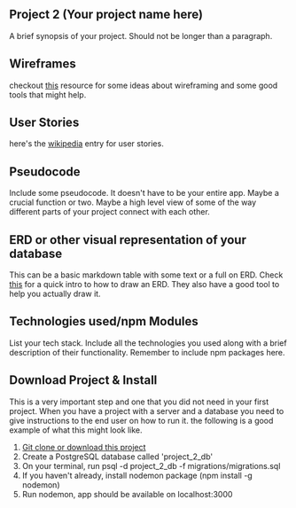 Project 2 (Your project name here)
-----------------------
A brief synopsis of your project. Should not be longer than a paragraph.

Wireframes
----------
checkout [this](https://webdesign.tutsplus.com/articles/a-beginners-guide-to-wireframing--webdesign-7399) resource for some ideas about wireframing and some good tools that might help.

User Stories
------------
here's the [wikipedia](https://en.wikipedia.org/wiki/User_story) entry for user stories.

Pseudocode
----------
Include some pseudocode. It doesn't have to be your entire app. Maybe a crucial function or two. Maybe a high level view of some of the way different parts of your project connect with each other.

ERD or other visual representation of your database
---
This can be a basic markdown table with some text or a full on ERD. Check [this](https://www.lucidchart.com/pages/how-to-draw-ERD) for a quick intro to how to draw an ERD. They also have a good tool to help you actually draw it.

Technologies used/npm Modules
-----------
List your tech stack. Include all the technologies you used along with a brief description of their functionality. Remember to include npm packages here.

Download Project & Install
----------------

This is a very important step and one that you did not need in your first project. When you have a project with a server and a database you need to give instructions to the end user on how to run it. the following is a good example of what this might look like.

1. [Git clone or download this project]('https://github.com/andres-maza/project-2')
2. Create a PostgreSQL database called 'project_2_db'
3. On your terminal, run psql -d project_2_db -f migrations/migrations.sql
4. If you haven't already, install nodemon package (npm install -g nodemon)
5. Run nodemon, app should be available on localhost:3000
